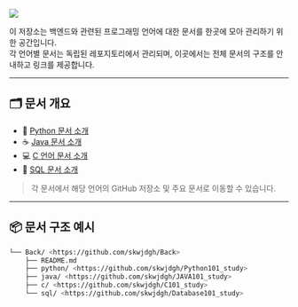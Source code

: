 <p align>
  <img src = "https://capsule-render.vercel.app/api?type=blur&height=200&color=gradient&text=Back&descAlign=59&section=header">

이 저장소는 백엔드와 관련된 프로그래밍 언어에 대한 문서를 한곳에 모아 관리하기 위한 공간입니다.  
각 언어별 문서는 독립된 레포지토리에서 관리되며, 이곳에서는 전체 문서의 구조를 안내하고 링크를 제공합니다.

---
## 🗂 문서 개요

- 🐍 [Python 문서 소개](https://github.com/skwjdgh/Python101_study)
- ☕ [Java 문서 소개](https://github.com/skwjdgh/JAVA101_study)
- 💻 [C 언어 문서 소개](https://github.com/skwjdgh/C101_study)
- 🔗 [SQL 문서 소개](https://github.com/skwjdgh/Database101_study)

> 각 문서에서 해당 언어의 GitHub 저장소 및 주요 문서로 이동할 수 있습니다.

---

## 📦 문서 구조 예시

```bash
└── Back/ <https://github.com/skwjdgh/Back>
    ├── README.md
    ├── python/ <https://github.com/skwjdgh/Python101_study>
    ├── java/ <https://github.com/skwjdgh/JAVA101_study>
    ├── c/ <https://github.com/skwjdgh/C101_study>
    └── sql/ <https://github.com/skwjdgh/Database101_study>

